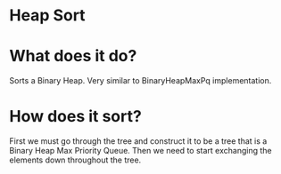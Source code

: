 # Heap Sort

# What does it do?
Sorts a Binary Heap. Very similar to BinaryHeapMaxPq implementation.

# How does it sort?
First we must go through the tree and construct it to be a tree that is a Binary Heap Max Priority Queue. Then we need to start exchanging the elements down throughout the tree.
